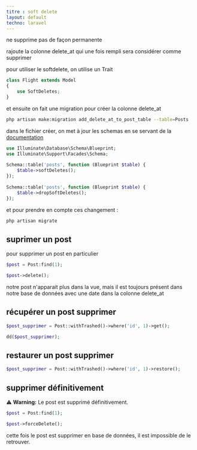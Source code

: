 ```yaml
---
titre : soft delete
layout: default
techno: laravel
---
```

ne supprime pas de façon permanente

rajoute la colonne delete_at qui une fois rempli sera considérer comme supprimer

pour utiliser le softdelete, on utilise un Trait 
```php
class Flight extends Model
{
    use SoftDeletes;
}
```

et ensuite on fait une migration pour créer la colonne delete_at
```bash
php artisan make:migration add_delete_at_to_post_table --table=Posts
```

dans le fichier créer, on met à jour les schemas en se servant de la [documentation](https://laravel.com/docs/9.x/eloquent#querying-soft-deleted-models)
```php
use Illuminate\Database\Schema\Blueprint;
use Illuminate\Support\Facades\Schema;
 
Schema::table('posts', function (Blueprint $table) {
    $table->softDeletes();
});
 
Schema::table('posts', function (Blueprint $table) {
    $table->dropSoftDeletes();
});
```

et pour prendre en compte ces changement : 
```bash
php artisan migrate
```

## suprimer un post

pour supprimer un post en particulier

```php
$post = Post:find(1);

$post->delete();
```

notre post n'apparait plus dans la vue, mais il est toujours présent dans notre base de données avec une date dans 
la colonne delete_at

## récupérer un post supprimer

```php
$post_supprimer = Post::withTrashed()->where('id', 1)->get();

dd($post_supprimer);
```


## restaurer un post supprimer

```php
$post_supprimer = Post::withTrashed()->where('id', 1)->restore();
```

## supprimer définitivement

:warning: **Warning:** Le post est supprimé définitivement.

```php
$post = Post:find(1);

$post->forceDelete();
```

cette fois le post est supprimer en base de données, il est impossible de le retrouver.

